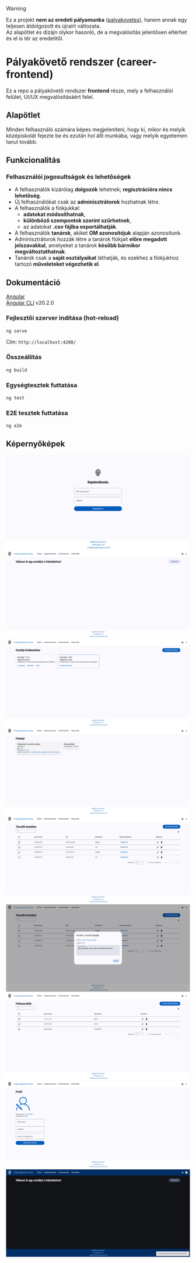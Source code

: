 > [!WARNING]
> Ez a projekt **nem az eredeti pályamunka** ([palyakovetes](https://github.com/imbrainlezz/palyakovetes)), hanem annak egy teljesen átdolgozott és újraírt változata.</br>
> Az alapötlet és dizájn olykor hasonló, de a megvalósítás jelentősen eltérhet és el is tér az eredetitől.
# Pályakövető rendszer (career-frontend)
Ez a repo a pályakövető rendszer **frontend** része, mely a felhasználói felület, UI/UX megvalósításáért felel.
## Alapötlet
Minden felhasználó számára képes megjeleníteni, hogy ki, mikor és melyik középiskolát fejezte be és ezután hol állt munkába, vagy melyik egyetemen tanul tovább.
## Funkcionalitás
### Felhasználói jogosultságok és lehetőségek
- A felhasználók kizárólag **dolgozók** lehetnek; **regisztrációra nincs lehetőség**.  
- Új felhasználókat csak az **adminisztrátorok** hozhatnak létre.  
- A felhasználók a fiókjukkal:
  - **adatokat módosíthatnak**,  
  - **különböző szempontok szerint szűrhetnek**,  
  - az adatokat **.csv fájlba exportálhatják**.  
- A felhasználók **tanárok**, akiket **OM azonosítójuk** alapján azonosítunk.  
- Adminisztrátorok hozzák létre a tanárok fiókjait **előre megadott jelszavakkal**, amelyeket a tanárok **később bármikor megváltoztathatnak**.  
- Tanárok csak a **saját osztályaikat** láthatják, és ezekhez a fiókjukhoz tartozó **műveleteket végezhetik el**.
## Dokumentáció
[Angular](https://angular.dev/)</br>
[Angular CLI](https://github.com/angular/angular-cli) v20.2.0
### Fejlesztői szerver indítása (hot-reload)
```bash
ng serve
```
Cím: `http://localhost:4200/`
### Összeállítás
```bash
ng build
```
### Egységtesztek futtatása
```bash
ng test
```
### E2E tesztek futtatása
```bash
ng e2e
```
## Képernyőképek
![Bejelentkezés](screenshots/01.png)
![Főoldal](screenshots/02.png)
![Osztály kiválasztása](screenshots/03.png)
![Főoldal](screenshots/04.png)
![Tanulók kezelése táblázat](screenshots/05.png)
![Pályamegtekintő nézet](screenshots/06.png)
![Felhasználók](screenshots/07.png)
![Profil](screenshots/08.png)
![Sötét mód](screenshots/09.png)
